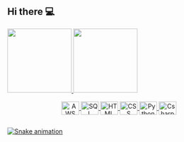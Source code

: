 ## Hi there 💻
<div align="left">
  <a href="https://github.com/lfjmachado">
  <img height="145em" src="https://github-readme-stats.vercel.app/api?username=lfjmachado&show_icons=true&theme=dracula&include_all_commits=true&count_private=true"/>
  <img height="145em" src="https://github-readme-stats.vercel.app/api/top-langs/?username=lfjmachado&layout=compact&langs_count=7&theme=dracula"/>
</div>
<div style="display: inline_block" align="center"><br>
  <img align="center" alt="AWS" height="30" width="40" src="https://icongr.am/devicon/amazonwebservices-original.svg?size=128&color=currentColor">
  <img align="center" alt="SQL" height="30" width="40" src="https://cdn.jsdelivr.net/gh/devicons/devicon/icons/microsoftsqlserver/microsoftsqlserver-plain.svg">
  <img align="center" alt="HTML" height="30" width="40" src="https://icongr.am/devicon/html5-original.svg?size=128&color=currentColor">
  <img align="center" alt="CSS" height="30" width="40" src="https://icongr.am/devicon/css3-original.svg?size=128&color=currentColor">
  <img align="center" alt="Python" height="30" width="40" src="https://icongr.am/devicon/python-original.svg?size=128&color=currentColor">
  <img align="center" alt="Csharp" height="30" width="40" src=https://icongr.am/devicon/csharp-original.svg?size=128&color=currentColor">
</div>
  
  ##
 
<div> 
 
  ![Snake animation](https://github.com/lfjmachado/lfjmachado/blob/output/github-contribution-grid-snake.svg)
 
</div>
